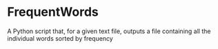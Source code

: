 # FrequentWords
A Python script that, for a given text file, outputs a file containing all the individual words sorted by frequency
